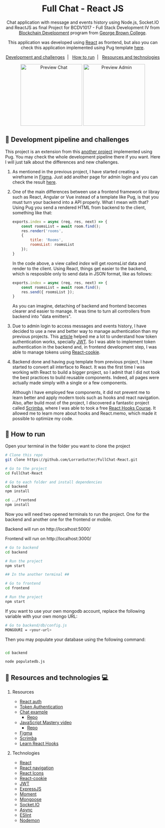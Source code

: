 <h1 align="center">
  Full Chat - React JS
</h1>

<p align="center">
  Chat application with message and events history using Node.js, Socket.IO and ReactJS as final Project for BCDV1017 - Full Stack Development IV from <a href='https://www.georgebrown.ca/programs/blockchain-development-program-t175/'>Blockchain Development</a> program from <a href='https://www.georgebrown.ca'>George Brown College</a>.
</p>

<p align="center">
  This application was developed using <a href='https://reactjs.org/'>React</a> as frontend, but also you can check this application implemented using Pug template <a href='https://github.com/LorranSutter/FullChat'>here</a>.
</p>

<p align="center">
    <a href='#straight_ruler-Development-pipeline-and-challenges'>Development and challenges</a>&nbsp;&nbsp;|&nbsp;&nbsp;
    <a href="#runner-how-to-run">How to run</a>&nbsp;&nbsp;|&nbsp;&nbsp;    
    <a href="#book-Resources-and-technologies-computer">Resources and technologies</a>
</p>
 
<div align="center">

<img src="https://github.com/LorranSutter/FullChat/blob/assets/preview.gif?raw=true" alt="Preview Chat" height=200/>

<img src="https://res.cloudinary.com/lorransutter/image/upload/v1589245407/FullChat_React_admin.gif" height=200 alt="Preview Admin">

</div>

## :straight_ruler: Development pipeline and challenges

This project is an extension from this [another project](https://github.com/LorranSutter/FullChat) implemented using Pug. You may check the whole development pipeline there if you want. Here I will just talk about the differences and new challenges.

1. As mentioned in the previous project, I have started creating a wireframe in [Figma](https://www.figma.com/). Just add another page for admin login and you can check the result [here](https://www.figma.com/file/vnNwlNAq3iDuazxRo2eULX/Full-Chat?node-id=0%3A1).

2. One of the main differences between use a frontend framework or libray such as React, Angular or Vue instead of a template like Pug, is that you must turn your backend into a API properly. What I mean with that? Using Pug you send a rendered HTML from backend to the client, something like that:

    ```js
    exports.index = async (req, res, next) => {
        const roomsList = await room.find();
        res.render('rooms',
        {
            title: 'Rooms',
            roomsList: roomsList
        });
    }
    ```

    In the code above, a view called *index* will get *roomsList* data and render to the client. Using React, things get easier to the backend, which is resposible only to send data in JSON format, like as follows:

    ```js
    exports.index = async (req, res, next) => {
        const roomsList = await room.find();
        res.send({ roomsList });
    }
    ```

    As you can imagine, detaching of backend and frontend becomes clearer and easier to manage. It was time to turn all controllers from backend into "data emitters".

3. Due to admin login to access messages and events history, I have decided to use a new and better way to manage authentication than my previous projects. This [article](https://stormpath.com/blog/token-authentication-scalable-user-mgmt) helped me a lot to understand how token authentication works, specially [JWT](https://jwt.io/). So I was able to implement token authentication in the backend and, in frontend development step, I was able to manage tokens using [React-cookie](https://www.npmjs.com/package/react-cookie).

4. Backend done and having pug template from previous project, I have started to convert all interface to React. It was the first time I was working with React to build a bigger project, so I admit that I did not took the best practices to build reusable components. Indeed, all pages were actually made simply with a single or a few components.

    Although I have employed few components, it did not prevent me to learn better and apply modern tools such as hooks and react navigation. Also, after build most of the project, I discovered a fantastic project called [Scrimba](https://scrimba.com/), where I was able to took a free [React Hooks Course](https://scrimba.com/course/greacthooks). It allowed me to learn more about hooks and React.memo, which made it possible to optimize my code.

<!-- Continue here? I do not know if I have something else to talk about -->

## :runner: How to run

Open your terminal in the folder you want to clone the project

```sh
# Clone this repo
git clone https://github.com/LorranSutter/FullChat-React.git

# Go to the project
cd FullChat-React

# Go to each folder and install dependencies
cd backend
npm install

cd ../frontend
npm install
```

Now you will need two opened terminals to run the project. One for the backend and another one for the frontend or mobile.

Backend will run on http://localhost:5000/

Frontend will run on http://localhost:3000/

```sh
# Go to backend
cd backend

# Run the project
npm start

## In the another terminal ##

# Go to frontend
cd frontend

# Run the project
npm start
```

If you want to use your own mongodb account, replace the following variable with your own mongo URL:

```sh
# Go to backend/db/config.js
MONGOURI = <your-url>
```

Then you may populate your database using the following command:

```sh

cd backend

node populatedb.js
```

## :book: Resources and technologies :computer:

1. Resources
    - [React auth](https://medium.com/@faizanv/authentication-for-your-react-and-express-application-w-json-web-tokens-923515826e0#beb6)
    - [Token Authentication](https://stormpath.com/blog/token-authentication-scalable-user-mgmt)
    - [Chat example](https://medium.com/dataseries/how-to-build-a-chat-app-with-react-socket-io-and-express-190d927b7002)
        - [Repo](https://bitbucket.org/hauyeung/react-chat-tutorial-app/src/master/)
    - [JavaScript Mastery video](https://www.youtube.com/watch?v=ZwFA3YMfkoc)
        - [Repo](https://github.com/adrianhajdin/project_chat_application)
    - [Figma](https://www.figma.com/)
    - [Scrimba](https://scrimba.com/)
    - [Learn React Hooks](https://scrimba.com/course/greacthooks)

2. Technologies
    - [React](https://reactjs.org/)
    - [React navigation](https://reactnavigation.org/)
    - [React Icons](https://www.npmjs.com/package/react-icons)
    - [React-cookie](https://www.npmjs.com/package/react-cookie)
    - [JWT](https://jwt.io/)
    - [ExpressJS](http://expressjs.com/)
    - [Moment](https://momentjs.com/)
    - [Mongoose](https://mongoosejs.com/)
    - [Socket.IO](https://socket.io/)
    - [Async](https://caolan.github.io/async/v3/)
    - [ESlint](https://eslint.org/)
    - [Nodemon](https://www.npmjs.com/package/nodemon)
